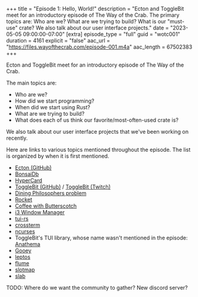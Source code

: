 +++
title = "Episode 1: Hello, World!"
description = "Ecton and ToggleBit meet for an introductory episode of The Way of the Crab. The primary topics are: Who are we? What are we trying to build? What is our \"must-use\" crate? We also talk about our user interface projects."
date = "2023-05-05 09:00:00-07:00"
[extra]
episode_type = "full"
guid = "wotc001"
duration = 4161
explicit = "false"
aac_url = "https://files.wayofthecrab.com/episode-001.m4a"
aac_length = 67502383
+++

Ecton and ToggleBit meet for an introductory episode of The Way of the Crab.

The main topics are:

- Who are we?
- How did we start programming?
- When did we start using Rust?
- What are we trying to build?
- What does each of us think our favorite/most-often-used crate is?

We also talk about our user interface projects that we've been working on
recently.

Here are links to various topics mentioned throughout the episode. The list is
organized by when it is first mentioned.

- [Ecton (GitHub)](https://github.com/ecton)
- [BonsaiDb](https://bonsaidb.io)
- [HyperCard](https://en.wikipedia.org/wiki/HyperCard)
- [ToggleBit (GitHub)](https://github.com/togglebyte) / [ToggleBit (Twitch)](https://twitch.tv/togglebit)
- [Dining Philosophers problem](https://en.wikipedia.org/wiki/Dining_philosophers_problem)
- [Rocket](https://rocket.rs/)
- [Coffee with Butterscotch](https://www.bscotch.net/podcast)
- [i3 Window Manager](https://i3wm.org/)
- [tui-rs](https://crates.io/crates/tui)
- [crossterm](https://crates.io/crates/crossterm)
- [ncurses](https://en.wikipedia.org/wiki/Ncurses)
- ToggleBit's TUI library, whose name wasn't mentioned in the episode: [Anathema](https://github.com/togglebyte/anathema)
- [Gooey](https://github.com/khonsulabs/gooey)
- [leptos](https://crates.io/crates/leptos)
- [flume](https://crates.io/crates/flume)
- [slotmap](https://crates.io/crates/slotmap)
- [slab](https://crates.io/crates/slab)

TODO: Where do we want the community to gather? New discord server?

